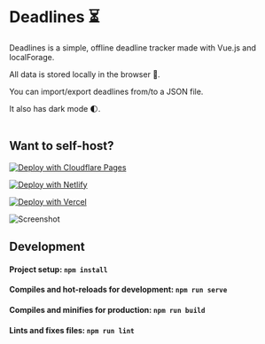 # Deadlines ⏳

Deadlines is a simple, offline deadline tracker made with Vue.js and localForage. 

All data is stored locally in the browser 🔐. 

You can import/export deadlines from/to a JSON file. 

It also has dark mode 🌓. <br/><br/>

## Want to self-host?

[![Deploy with Cloudflare Pages](https://img.shields.io/badge/Cloudflare%20Pages-F38020?style=for-the-badge&logo=Cloudflare%20Pages&logoColor=white)](https://dash.cloudflare.com/login?redirect_uri=https://dash.cloudflare.com/?account=pages)

[![Deploy with Netlify](https://img.shields.io/badge/Netlify-00C7B7?style=for-the-badge&logo=netlify&logoColor=white)](https://app.netlify.com/start/deploy?repository=https://github.com/oneminch/deadlines)

[![Deploy with Vercel](https://img.shields.io/badge/Vercel-000000?style=for-the-badge&logo=vercel&logoColor=white)](https://vercel.com/new/git/external?repository-url=https%3A%2F%2Fgithub.com%2Foneminch%2Fdeadlines)

![Screenshot](https://github.com/oneminch/deadlines/raw/main/src/assets/screenshot.jpg)

## Development

#### Project setup: `npm install`
#### Compiles and hot-reloads for development: `npm run serve`
#### Compiles and minifies for production: `npm run build`
#### Lints and fixes files: `npm run lint`
